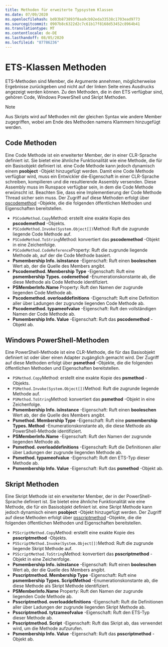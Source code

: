 ```yaml
---
title: Methoden für erweiterte Typsystem Klassen
ms.date: 07/09/2020
ms.openlocfilehash: bd03b873893f8aa9cb92eda33538c1703ead9773
ms.sourcegitcommit: 0907b8c6322d2c7c61b17f8168d53452c8964b41
ms.translationtype: MT
ms.contentlocale: de-DE
ms.lasthandoff: 08/05/2020
ms.locfileid: "87786236"
---
```

# <a name="ets-class-methods"></a>ETS-Klassen Methoden

ETS-Methoden sind Member, die Argumente annehmen, möglicherweise Ergebnisse zurückgeben und nicht auf der linken Seite eines Ausdrucks angezeigt werden können. Zu den Methoden, die in den ETS verfügbar sind, gehören Code, Windows PowerShell und Skript Methoden.

> [!NOTE]
> Aus Skripts wird auf Methoden mit der gleichen Syntax wie andere Member zugegriffen, wobei am Ende des Methoden namens Klammern hinzugefügt werden.

## <a name="code-methods"></a>Code Methoden

Eine Code Methode ist ein erweiterter Member, der in einer CLR-Sprache definiert ist. Sie bietet eine ähnliche Funktionalität wie eine Methode, die für ein Basisobjekt definiert ist. eine Code Methode kann jedoch dynamisch einem **psobject** -Objekt hinzugefügt werden. Damit eine Code Methode verfügbar wird, muss ein Entwickler die-Eigenschaft in einer CLR-Sprache schreiben, kompilieren und die resultierende Assembly versenden. Diese Assembly muss im Runspace verfügbar sein, in dem die Code Methode erwünscht ist. Beachten Sie, dass eine Implementierung der Code Methode Thread sicher sein muss. Der Zugriff auf diese Methoden erfolgt über [pscodemethod](/dotnet/api/system.management.automation.pscodemethod) -Objekte, die die folgenden öffentlichen Methoden und Eigenschaften bereitstellen.

- `PSCodeMethod.Copy`Method: erstellt eine exakte Kopie des **pscodemethod** -Objekts.
- `PSCodeMethod.Invoke(System.Object[])`Method: Ruft die zugrunde liegende Code Methode auf.
- `PSCodeMethod.ToString`Method: konvertiert das **pscodemethod** -Objekt in eine Zeichenfolge.
- `PSCodeMethod.CodeReference`Property: Ruft die zugrunde liegende Methode ab, auf der die Code Methode basiert.
- **Psmembership Info. isInstance** -Eigenschaft: Ruft einen **booleschen** Wert ab, der die Quelle des Members angibt.
- **Pscodemethod. Membership Type** -Eigenschaft: Ruft eine **psmembership Types. codemethod** -Enumerationskonstante ab, die diese Methode als Code Methode identifiziert.
- **PSMemberInfo.Name** Property: Ruft den Namen der zugrunde liegenden Code Methode ab.
- **Pscodemethod. overloaddefinitions** -Eigenschaft: Ruft eine Definition aller über Ladungen der zugrunde liegenden Code Methode ab.
- **Pscodemethod. typameofvalue** -Eigenschaft: Ruft den vollständigen Namen der Code Methode ab.
- **Psmembership Info. Value** -Eigenschaft: Ruft das **pscodemethod** -Objekt ab.

## <a name="windows-powershell-methods"></a>Windows PowerShell-Methoden

Eine PowerShell-Methode ist eine CLR-Methode, die für das Basisobjekt definiert ist oder über einen Adapter zugänglich gemacht wird. Der Zugriff auf diese Methoden erfolgt über **psmethod** -Objekte, die die folgenden öffentlichen Methoden und Eigenschaften bereitstellen.

- `PSMethod.Copy`Method: erstellt eine exakte Kopie des **psmethod** -Objekts.
- `PSMethod.Invoke(System.Object[])`Method: Ruft die zugrunde liegende Methode auf.
- `PSMethod.ToString`Method: konvertiert das **psmethod** -Objekt in eine Zeichenfolge.
- **Psmembership Info. isInstance** -Eigenschaft: Ruft einen **booleschen** Wert ab, der die Quelle des Members angibt.
- **Psmethod. Membership Type** -Eigenschaft: Ruft eine **psmembership Types. Method** -Enumerationskonstante ab, die diese Methode als PowerShell-Methode identifiziert.
- **PSMemberInfo.Name** -Eigenschaft: Ruft den Namen der zugrunde liegenden Methode ab.
- **Psmethod. overloaddefinitions** -Eigenschaft: Ruft die Definitionen aller über Ladungen der zugrunde liegenden Methode ab.
- **Psmethod. typameofvalue** -Eigenschaft: Ruft den ETS-Typ dieser Methode ab.
- **Psmembership Info. Value** -Eigenschaft: Ruft das **psmethod** -Objekt ab.

## <a name="script-methods"></a>Skript Methoden

Eine Skript Methode ist ein erweiterter Member, der in der PowerShell-Sprache definiert ist. Sie bietet eine ähnliche Funktionalität wie eine Methode, die für ein Basisobjekt definiert ist. eine Skript Methode kann jedoch dynamisch einem **psobject** -Objekt hinzugefügt werden. Der Zugriff auf diese Methoden erfolgt über [psscriptmethod](/dotnet/api/system.management.automation.psscriptmethod) -Objekte, die die folgenden öffentlichen Methoden und Eigenschaften bereitstellen.

- `PSScriptMethod.Copy`Method: erstellt eine exakte Kopie des **psscriptmethod** -Objekts.
- `PSScriptMethod.Invoke(System.Object[])`Method: Ruft die zugrunde liegende Skript Methode auf.
- `PSScriptMethod.ToString`Method: konvertiert das **psscriptmethod** -Objekt in eine Zeichenfolge.
- **Psmembership Info. isInstance** -Eigenschaft: Ruft einen **booleschen** Wert ab, der die Quelle des Members angibt.
- **Psscriptmethod. Membership Type** -Eigenschaft: Ruft eine **psmembership Types. ScriptMethod** -Enumerationskonstante ab, die diese Methode als Skript Methode identifiziert.
- **PSMemberInfo.Name** Property: Ruft den Namen der zugrunde liegenden Code Methode ab.
- **Psscriptmethod. overloaddefinitions** -Eigenschaft: Ruft die Definitionen aller über Ladungen der zugrunde liegenden Skript Methode ab.
- **Psscriptmethod. tytzameofvalue** -Eigenschaft: Ruft den ETS-Typ dieser Methode ab.
- **Psscriptmethod. Script** -Eigenschaft: Ruft das Skript ab, das verwendet wird, um die Methode aufzurufen.
- **Psmembership Info. Value** -Eigenschaft: Ruft das **psscriptmethod** -Objekt ab.
